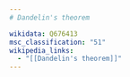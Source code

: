 ```yaml
---
# Dandelin's theorem

wikidata: Q676413
msc_classification: "51"
wikipedia_links:
  - "[[Dandelin's theorem]]"
---
```

